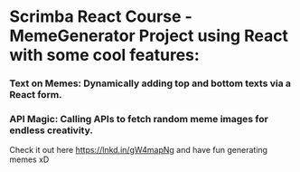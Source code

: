 # Scrimba React Course - MemeGenerator Project using React with some cool features:

### Text on Memes: Dynamically adding top and bottom texts via a React form.
### API Magic: Calling APIs to fetch random meme images for endless creativity.

Check it out here https://lnkd.in/gW4mapNg and have fun generating memes xD

